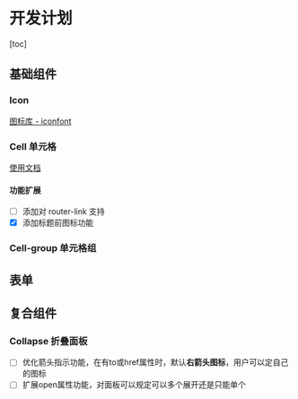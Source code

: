 # 开发计划
[toc]

## 基础组件

### Icon
[图标库 - iconfont](http://iconfont.cn/manage/index?manage_type=myprojects&projectId=886927)

### Cell 单元格
[使用文档](./base/cell.md)

#### 功能扩展
- [ ] 添加对 router-link 支持
- [x] 添加标题前图标功能

### Cell-group 单元格组

## 表单

## 复合组件

### Collapse 折叠面板
- [ ] 优化箭头指示功能，在有to或href属性时，默认**右箭头图标**，用户可以定自己的图标
- [ ] 扩展open属性功能，对面板可以规定可以多个展开还是只能单个